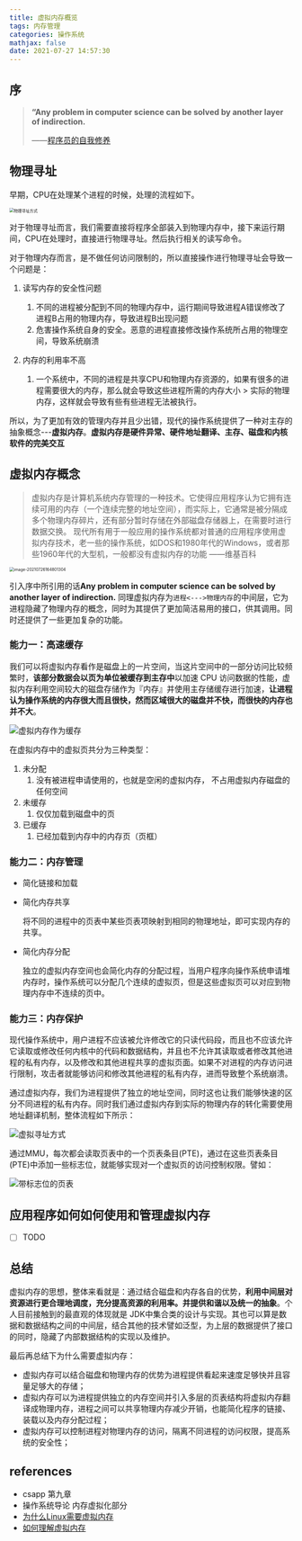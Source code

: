 ```yaml
---
title: 虚拟内存概览
tags: 内存管理
categories: 操作系统
mathjax: false
date: 2021-07-27 14:57:30
---
```



## 序

> **“Any problem in computer science can be solved by another layer of indirection.** 
>
> ——[程序员的自我修养](https://book.douban.com/subject/3652388/)

## 物理寻址

早期，CPU在处理某个进程的时候，处理的流程如下。

<img src="https://cdn.jsdelivr.net/gh/Winniekun/cloudImg@master/uPic/image-20210726165551742.png" alt="物理寻址方式" style="zoom:50%;" />

对于物理寻址而言，我们需要直接将程序全部装入到物理内存中，接下来运行期间，CPU在处理时，直接进行物理寻址。然后执行相关的读写命令。

对于物理内存而言，是不做任何访问限制的，所以直接操作进行物理寻址会导致一个问题是：

1. 读写内存的安全性问题
   1. 不同的进程被分配到不同的物理内存中，运行期间导致进程A错误修改了进程B占用的物理内存，导致进程B出现问题
   2. 危害操作系统自身的安全。恶意的进程直接修改操作系统所占用的物理空间，导致系统崩溃

2. 内存的利用率不高
   1. 一个系统中，不同的进程是共享CPU和物理内存资源的，如果有很多的进程需要很大的内存，那么就会导致这些进程所需的内存大小 > 实际的物理内存，这样就会导致有些有些进程无法被执行。

所以，为了更加有效的管理内存并且少出错，现代的操作系统提供了一种对主存的抽象概念---**虚拟内存**。**虚拟内存是硬件异常、硬件地址翻译、主存、磁盘和内核软件的完美交互**

## 虚拟内存概念

> 虚拟内存是计算机系统内存管理的一种技术。它使得应用程序认为它拥有连续可用的内存（一个连续完整的地址空间），而实际上，它通常是被分隔成多个物理内存碎片，还有部分暂时存储在外部磁盘存储器上，在需要时进行数据交换。
> 现代所有用于一般应用的操作系统都对普通的应用程序使用虚拟内存技术，老一些的操作系统，如DOS和1980年代的Windows，或者那些1960年代的大型机，一般都没有虚拟内存的功能
> ——维基百科

<img src="https://cdn.jsdelivr.net/gh/Winniekun/cloudImg@master/uPic/image-20210726164801304.png" alt="image-20210726164801304" style="zoom: 50%;" />

引入序中所引用的话**Any problem in computer science can be solved by another layer of indirection.** 同理虚拟内存为`进程<--->物理内存`的中间层，它为进程隐藏了物理内存的概念，同时为其提供了更加简洁易用的接口，供其调用。同时还提供了一些更加复杂的功能。

### 能力一：高速缓存

我们可以将虚拟内存看作是磁盘上的一片空间，当这片空间中的一部分访问比较频繁时，**该部分数据会以页为单位被缓存到主存中**以加速 CPU 访问数据的性能，虚拟内存利用空间较大的磁盘存储作为『内存』并使用主存储缓存进行加速，**让进程认为操作系统的内存很大而且很快，然而区域很大的磁盘并不快，而很快的内存也并不大**。

![虚拟内存作为缓存](https://cdn.jsdelivr.net/gh/Winniekun/cloudImg@master/uPic/image-20210726225636676.png)

在虚拟内存中的虚拟页共分为三种类型：

1. 未分配
   1. 没有被进程申请使用的，也就是空闲的虚拟内存， 不占用虚拟内存磁盘的任何空间
2. 未缓存
   1. 仅仅加载到磁盘中的页
3. 已缓存
   1. 已经加载到内存中的内存页（页框）

### 能力二：内存管理

* 简化链接和加载

* 简化内存共享

  将不同的进程中的页表中某些页表项映射到相同的物理地址，即可实现内存的共享。

* 简化内存分配

  独立的虚拟内存空间也会简化内存的分配过程，当用户程序向操作系统申请堆内存时，操作系统可以分配几个连续的虚拟页，但是这些虚拟页可以对应到物理内存中不连续的页中。

### 能力三：内存保护	

现代操作系统中，用户进程不应该被允许修改它的只读代码段，而且也不应该允许它读取或修改任何内核中的代码和数据结构，并且也不允许其读取或者修改其他进程的私有内存，以及修改和其他进程共享的虚拟页面。如果不对进程的内存访问进行限制，攻击者就能够访问和修改其他进程的私有内存，进而导致整个系统崩溃。

通过虚拟内存，我们为进程提供了独立的地址空间，同时这也让我们能够快速的区分不同进程的私有内存。同时我们通过虚拟内存到实际的物理内存的转化需要使用地址翻译机制，整体流程如下所示：

![虚拟寻址方式](https://cdn.jsdelivr.net/gh/Winniekun/cloudImg@master/uPic/image-20210727001028167.png)

通过MMU，每次都会读取页表中的一个页表条目(PTE)，通过在这些页表条目(PTE)中添加一些标志位，就能够实现对一个虚拟页的访问控制权限。譬如：

![带标志位的页表](https://cdn.jsdelivr.net/gh/Winniekun/cloudImg@master/uPic/image-20210727002025494.png)

## 应用程序如何如何使用和管理虚拟内存

* [ ] TODO 

## 总结

虚拟内存的思想，整体来看就是：通过结合磁盘和内存各自的优势，**利用中间层对资源进行更合理地调度，充分提高资源的利用率。并提供和谐以及统一的抽象**。个人目前接触到的最直观的体现就是 JDK中集合类的设计与实现。其也可以算是数据和数据结构之间的中间层，结合其他的技术譬如泛型，为上层的数据提供了接口的同时，隐藏了内部数据结构的实现以及维护。

最后再总结下为什么需要虚拟内存：

- 虚拟内存可以结合磁盘和物理内存的优势为进程提供看起来速度足够快并且容量足够大的存储；
- 虚拟内存可以为进程提供独立的内存空间并引入多层的页表结构将虚拟内存翻译成物理内存，进程之间可以共享物理内存减少开销，也能简化程序的链接、装载以及内存分配过程；
- 虚拟内存可以控制进程对物理内存的访问，隔离不同进程的访问权限，提高系统的安全性；

## references

* csapp 第九章
* 操作系统导论 内存虚拟化部分
* [为什么Linux需要虚拟内存](https://draveness.me/whys-the-design-os-virtual-memory/)
* [如何理解虚拟内存](https://zhuanlan.zhihu.com/p/96098896)